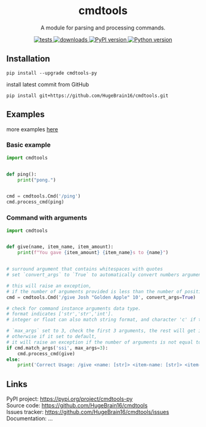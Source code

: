 <div id="headline" align="center">
  <h1>cmdtools</h1>
  <p>A module for parsing and processing commands.</p>
  <a href="https://github.com/HugeBrain16/cmdtools/actions/workflows/python-package.yml">
    <img src="https://github.com/HugeBrain16/cmdtools/actions/workflows/python-package.yml/badge.svg" alt="tests"></img>
  </a>
  <a href="https://pypi.org/project/cmdtools-py">
    <img src="https://img.shields.io/pypi/dw/cmdtools-py" alt="downloads"></img>
    <img src="https://badge.fury.io/py/cmdtools-py.svg" alt="PyPI version"></img>
    <img src="https://img.shields.io/pypi/pyversions/cmdtools-py" alt="Python version"></img>
  </a>
</div> 

## Installation

```
pip install --upgrade cmdtools-py
```
install latest commit from GitHub  
```
pip install git+https://github.com/HugeBrain16/cmdtools.git
```
## Examples

more examples [here](https://github.com/HugeBrain16/cmdtools/tree/main/examples)

### Basic example

```py
import cmdtools


def ping():
    print("pong.")


cmd = cmdtools.Cmd('/ping')
cmd.process_cmd(ping)
```
  
### Command with arguments

```py
import cmdtools


def give(name, item_name, item_amount):
    print(f"You gave {item_amount} {item_name}s to {name}")


# surround argument that contains whitespaces with quotes
# set `convert_args` to `True` to automatically convert numbers argument

# this will raise an exception,
# if the number of arguments provided is less than the number of positional callback parameters.
cmd = cmdtools.Cmd('/give Josh "Golden Apple" 10', convert_args=True)

# check for command instance arguments data type.
# format indicates ['str','str','int'].
# integer or float can also match string format, and character 'c' if the argument only has 1 digit.

# `max_args` set to 3, check the first 3 arguments, the rest will get ignored, 
# otherwise if it set to default,
# it will raise an exception if the number of arguments is not equal to the number of formats
if cmd.match_args('ssi', max_args=3):
    cmd.process_cmd(give)
else:
    print('Correct Usage: /give <name: [str]> <item-name: [str]> <item-amount: [int]>')
```

## Links

PyPI project: https://pypi.org/project/cmdtools-py  
Source code: https://github.com/HugeBrain16/cmdtools  
Issues tracker: https://github.com/HugeBrain16/cmdtools/issues  
Documentation: ...
